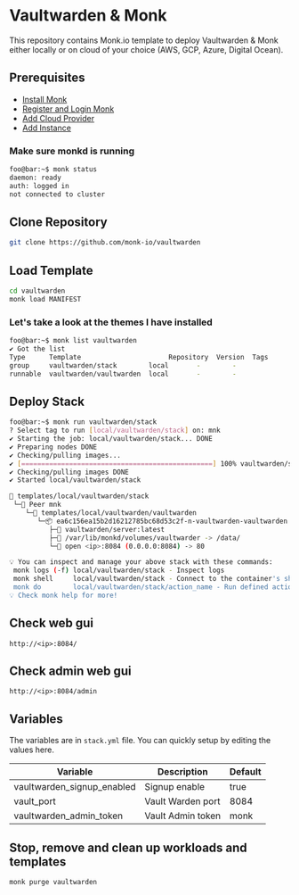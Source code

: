 # Vaultwarden & Monk

This repository contains Monk.io template to deploy Vaultwarden & Monk either locally or on cloud of your choice (AWS, GCP, Azure, Digital Ocean).

## Prerequisites

- [Install Monk](https://docs.monk.io/docs/get-monk)
- [Register and Login Monk](https://docs.monk.io/docs/acc-and-auth)
- [Add Cloud Provider](https://docs.monk.io/docs/cloud-provider)
- [Add Instance](https://docs.monk.io/docs/multi-cloud)

### Make sure monkd is running

```bash
foo@bar:~$ monk status
daemon: ready
auth: logged in
not connected to cluster
```

## Clone Repository

```bash
git clone https://github.com/monk-io/vaultwarden
```

## Load Template

```bash
cd vaultwarden
monk load MANIFEST
```

### Let's take a look at the themes I have installed

```bash
foo@bar:~$ monk list vaultwarden
✔ Got the list
Type      Template                      Repository  Version  Tags
group     vaultwarden/stack        local       -        -
runnable  vaultwarden/vaultwarden  local       -        -
```

## Deploy Stack

```bash
foo@bar:~$ monk run vaultwarden/stack
? Select tag to run [local/vaultwarden/stack] on: mnk
✔ Starting the job: local/vaultwarden/stack... DONE
✔ Preparing nodes DONE
✔ Checking/pulling images...
✔ [================================================] 100% vaultwarden/server:latest mnk
✔ Checking/pulling images DONE
✔ Started local/vaultwarden/stack

🔩 templates/local/vaultwarden/stack
 └─🧊 Peer mnk
    └─🔩 templates/local/vaultwarden/vaultwarden
       └─📦 ea6c156ea15b2d16212785bc68d53c2f-n-vaultwarden-vaultwarden
          ├─🧩 vaultwarden/server:latest
          ├─💾 /var/lib/monkd/volumes/vaultwarder -> /data/
          └─🔌 open <ip>:8084 (0.0.0.0:8084) -> 80

💡 You can inspect and manage your above stack with these commands:
 monk logs (-f) local/vaultwarden/stack - Inspect logs
 monk shell     local/vaultwarden/stack - Connect to the container's shell
 monk do        local/vaultwarden/stack/action_name - Run defined action (if exists)
💡 Check monk help for more!
```

## Check web gui

`http://<ip>:8084/`

## Check admin web gui

`http://<ip>:8084/admin`

## Variables

The variables are in `stack.yml` file. You can quickly setup by editing the values here.

| Variable                     | Description       | Default |
| ---------------------------- | ----------------- | ------- |
| vaultwarden_signup_enabled | Signup enable     | true    |
| vault_port                  | Vault Warden port | 8084    |
| vaultwarden_admin_token    | Vault Admin token | monk    |

## Stop, remove and clean up workloads and templates

```bash
monk purge vaultwarden
```
